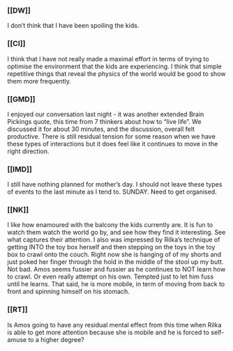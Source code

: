 ### [[DW]]
I don’t think that I have been spoiling the kids.

### [[CI]]
I think that I have not really made a maximal effort in terms of trying to optimise the environment that the kids are experiencing. I think that simple repetitive things that reveal the physics of the world would be good to show them more frequently.

### [[GMD]]
I enjoyed our conversation last night - it was another extended Brain Pickings quote, this time from 7 thinkers about how to “live life”. We discussed it for about 30 minutes, and the discussion, overall felt productive. There is still residual tension for some reason when we have these types of interactions but it does feel like it continues to move in the right direction.

### [[IMD]]
I still have nothing planned for mother’s day. I should not leave these types of events to the last minute as I tend to. SUNDAY. Need to get organised.

### [[NK]]
I like how enamoured with the balcony the kids currently are. It is fun to watch them watch the world go by, and see how they find it interesting. See what captures their attention. I also was impressed by Rilka’s technique of getting INTO the toy box herself and then stepping on the toys in the toy box to crawl onto the couch. Right now she is hanging of of my shorts and just poked her finger through the hold in the middle of the stool up my butt. Not bad. Amos seems fussier and fussier as he continues to NOT learn how to crawl. Or even really attempt on his own. Tempted just to let him fuss until he learns. That said, he is more mobile, in term of moving from back to front and spinning himself on his stomach.

### [[RT]]
Is Amos going to have any residual mental effect from this time when Rilka is able to get more attention because she is mobile and he is forced to self-amuse to a higher degree?

